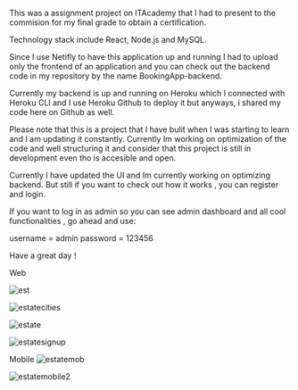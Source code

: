 This was a assignment project on ITAcademy that I had to present to the commision for my final grade to obtain a certification. 

Technology stack include React, Node.js and MySQL. 

Since I use Netifly to have this application up and running I had to upload only the frontend of an application and you can check out the backend code in my repository by the name BookingApp-backend.

Currently my backend is up and running on Heroku which I connected with Heroku CLI and I use Heroku Github to deploy it but anyways, i shared my code here on Github as well. 

Please note that this is a project that I have bulit when I was starting to learn and I am updating it constantly. Currently Im working on optimization of the code and well structuring it and consider that this project is still in development even tho is accesible and open.

Currently I have updated the UI and Im currently working on optimizing backend. But still if you want to check out how it works , you can register and login.

If you want to log in as admin so you can see admin dashboard and all cool functionalities , go ahead and use: 

username = admin
password = 123456

Have a great day !

Web

![est](https://github.com/AmirCeljo/Real-estate-agency/assets/61164084/22e5d60f-2d8b-4061-a366-4b75c84ba1f5)

![estatecities](https://github.com/AmirCeljo/Real-estate-agency/assets/61164084/c8cd2a9f-317f-4f5f-ac5a-58b2db6c1228)

![estate](https://github.com/AmirCeljo/Real-estate-agency/assets/61164084/2ab0b24b-8c65-40ae-8072-8a3fe417a8f7)

![estatesignup](https://github.com/AmirCeljo/Real-estate-agency/assets/61164084/602f05b4-7d73-48bb-80ec-62b1827063a3)

Mobile
![estatemob](https://github.com/AmirCeljo/Real-estate-agency/assets/61164084/72845ae2-dc5e-4a23-aaf0-2f32fdc5241c)


![estatemobile2](https://github.com/AmirCeljo/Real-estate-agency/assets/61164084/e23fdda7-dd83-44a3-ac90-0fc211428203)
